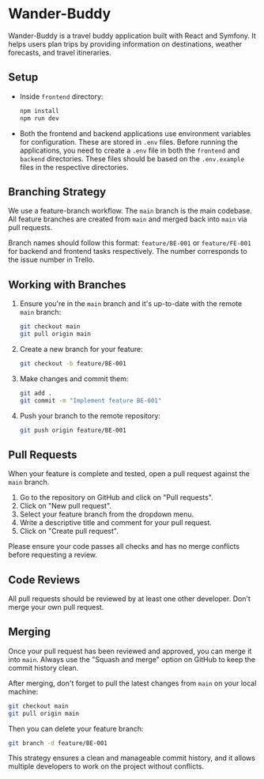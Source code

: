 # Wander-Buddy

Wander-Buddy is a travel buddy application built with React and Symfony. It helps users plan trips by providing information on destinations, weather forecasts, and travel itineraries.

## Setup

- Inside `frontend` directory:
    ```bash
    npm install
    npm run dev
    ```
- Both the frontend and backend applications use environment variables for configuration. These are stored in `.env` files. Before running the applications, you need to create a `.env` file in both the `frontend` and `backend` directories. These files should be based on the `.env.example` files in the respective directories.


## Branching Strategy

We use a feature-branch workflow. The `main` branch is the main codebase. All feature branches are created from `main` and merged back into `main` via pull requests.

Branch names should follow this format: `feature/BE-001` or `feature/FE-001` for backend and frontend tasks respectively. The number corresponds to the issue number in Trello.

## Working with Branches

1. Ensure you're in the `main` branch and it's up-to-date with the remote `main` branch:
    ```bash
    git checkout main
    git pull origin main
    ```

2. Create a new branch for your feature:
    ```bash
    git checkout -b feature/BE-001
    ```

3. Make changes and commit them:
    ```bash
    git add .
    git commit -m "Implement feature BE-001"
    ```

4. Push your branch to the remote repository:
    ```bash
    git push origin feature/BE-001
    ```

## Pull Requests

When your feature is complete and tested, open a pull request against the `main` branch. 

1. Go to the repository on GitHub and click on "Pull requests".
2. Click on "New pull request".
3. Select your feature branch from the dropdown menu.
4. Write a descriptive title and comment for your pull request.
5. Click on "Create pull request".

Please ensure your code passes all checks and has no merge conflicts before requesting a review.

## Code Reviews

All pull requests should be reviewed by at least one other developer. Don't merge your own pull request.

## Merging

Once your pull request has been reviewed and approved, you can merge it into `main`. Always use the "Squash and merge" option on GitHub to keep the commit history clean.

After merging, don't forget to pull the latest changes from `main` on your local machine:

```bash
git checkout main
git pull origin main
```

Then you can delete your feature branch:
```bash
git branch -d feature/BE-001
```

This strategy ensures a clean and manageable commit history, and it allows multiple developers to work on the project without conflicts.
